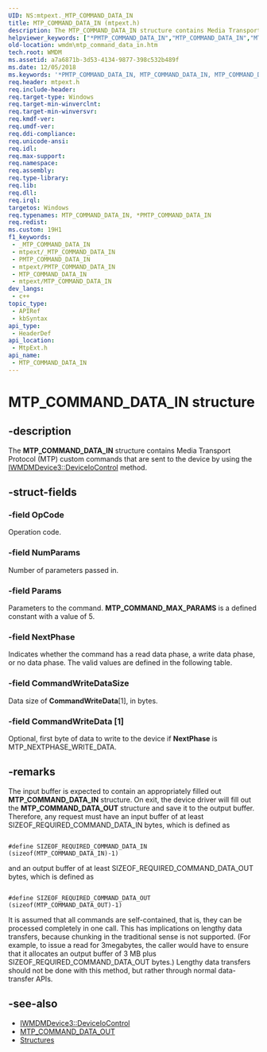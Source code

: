 ```yaml
---
UID: NS:mtpext._MTP_COMMAND_DATA_IN
title: MTP_COMMAND_DATA_IN (mtpext.h)
description: The MTP_COMMAND_DATA_IN structure contains Media Transport Protocol (MTP) custom commands that are sent to the device by using the IWMDMDevice3::DeviceIoControl method.
helpviewer_keywords: ["*PMTP_COMMAND_DATA_IN","MTP_COMMAND_DATA_IN","MTP_COMMAND_DATA_IN structure [windows Media Device Manager]","PMTP_COMMAND_DATA_IN","PMTP_COMMAND_DATA_IN structure pointer [windows Media Device Manager]","mtpext/MTP_COMMAND_DATA_IN","mtpext/PMTP_COMMAND_DATA_IN","wmdm.mtp_command_data_in"]
old-location: wmdm\mtp_command_data_in.htm
tech.root: WMDM
ms.assetid: a7a6871b-3d53-4134-9877-398c532b489f
ms.date: 12/05/2018
ms.keywords: '*PMTP_COMMAND_DATA_IN, MTP_COMMAND_DATA_IN, MTP_COMMAND_DATA_IN structure [windows Media Device Manager], PMTP_COMMAND_DATA_IN, PMTP_COMMAND_DATA_IN structure pointer [windows Media Device Manager], mtpext/MTP_COMMAND_DATA_IN, mtpext/PMTP_COMMAND_DATA_IN, wmdm.mtp_command_data_in'
req.header: mtpext.h
req.include-header: 
req.target-type: Windows
req.target-min-winverclnt: 
req.target-min-winversvr: 
req.kmdf-ver: 
req.umdf-ver: 
req.ddi-compliance: 
req.unicode-ansi: 
req.idl: 
req.max-support: 
req.namespace: 
req.assembly: 
req.type-library: 
req.lib: 
req.dll: 
req.irql: 
targetos: Windows
req.typenames: MTP_COMMAND_DATA_IN, *PMTP_COMMAND_DATA_IN
req.redist: 
ms.custom: 19H1
f1_keywords:
 - _MTP_COMMAND_DATA_IN
 - mtpext/_MTP_COMMAND_DATA_IN
 - PMTP_COMMAND_DATA_IN
 - mtpext/PMTP_COMMAND_DATA_IN
 - MTP_COMMAND_DATA_IN
 - mtpext/MTP_COMMAND_DATA_IN
dev_langs:
 - c++
topic_type:
 - APIRef
 - kbSyntax
api_type:
 - HeaderDef
api_location:
 - MtpExt.h
api_name:
 - MTP_COMMAND_DATA_IN
---
```


# MTP_COMMAND_DATA_IN structure


## -description

The <b>MTP_COMMAND_DATA_IN</b> structure contains Media Transport Protocol (MTP) custom commands that are sent to the device by using the <a href="/windows/desktop/api/mswmdm/nf-mswmdm-iwmdmdevice3-deviceiocontrol">IWMDMDevice3::DeviceIoControl</a> method.

## -struct-fields

### -field OpCode

Operation code.

### -field NumParams

Number of parameters passed in.

### -field Params

Parameters to the command. <b>MTP_COMMAND_MAX_PARAMS</b> is a defined constant with a value of 5.

### -field NextPhase

Indicates whether the command has a read data phase, a write data phase, or no data phase. The valid values are defined in the following table.

### -field CommandWriteDataSize

Data size of <b>CommandWriteData</b>[1], in bytes.

### -field CommandWriteData [1]

Optional, first byte of data to write to the device if <b>NextPhase</b> is MTP_NEXTPHASE_WRITE_DATA.

## -remarks

The input buffer is expected to contain an appropriately filled out <b>MTP_COMMAND_DATA_IN</b> structure. On exit, the device driver will fill out the <b>MTP_COMMAND_DATA_OUT</b> structure and save it to the output buffer. Therefore, any request must have an input buffer of at least SIZEOF_REQUIRED_COMMAND_DATA_IN bytes, which is defined as


``` syntax

#define SIZEOF_REQUIRED_COMMAND_DATA_IN (sizeof(MTP_COMMAND_DATA_IN)-1)

```

and an output buffer of at least SIZEOF_REQUIRED_COMMAND_DATA_OUT bytes, which is defined as


``` syntax

#define SIZEOF_REQUIRED_COMMAND_DATA_OUT (sizeof(MTP_COMMAND_DATA_OUT)-1)

```

It is assumed that all commands are self-contained, that is, they can be processed completely in one call. This has implications on lengthy data transfers, because chunking in the traditional sense is not supported. (For example, to issue a read for 3megabytes, the caller would have to ensure that it allocates an output buffer of 3 MB plus SIZEOF_REQUIRED_COMMAND_DATA_OUT bytes.) Lengthy data transfers should not be done with this method, but rather through normal data-transfer APIs.

## -see-also

* <a href="/windows/desktop/api/mswmdm/nf-mswmdm-iwmdmdevice3-deviceiocontrol">IWMDMDevice3::DeviceIoControl</a>
* <a href="/windows/win32/api/mtpext/ns-mtpext-mtp_command_data_out">MTP_COMMAND_DATA_OUT</a>
* <a href="/windows/desktop/WMDM/structures">Structures</a>
